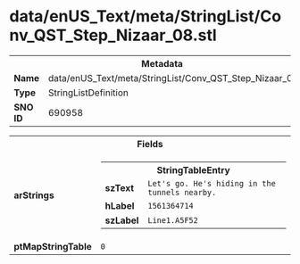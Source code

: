 <h1>data/enUS_Text/meta/StringList/Conv_QST_Step_Nizaar_08.stl</h1><table><tr><th colspan="100%">Metadata</th></tr><tr><td><b>Name</b></td><td>data/enUS_Text/meta/StringList/Conv_QST_Step_Nizaar_08.stl</td></tr><tr><td><b>Type</b></td><td>StringListDefinition</td></tr><tr><td><b>SNO ID</b></td><td>690958</td></tr></table>

<table><tr><th colspan="100%">Fields</th></tr><tr><td><b>arStrings</b></td><td><table><tr><th colspan="100%">StringTableEntry</th></tr><tr><td><b>szText</b></td><td><code>Let's go. He's hiding in the tunnels nearby.</code></td></tr><tr><td><b>hLabel</b></td><td><code>1561364714</code></td></tr><tr><td><b>szLabel</b></td><td><code>Line1.A5F52</code></td></tr></table>


</td></tr><tr><td><b>ptMapStringTable</b></td><td><code>0</code></td></tr></table>

